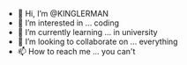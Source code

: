 - 👋 Hi, I’m @KINGLERMAN
- 👀 I’m interested in ... coding
- 🌱 I’m currently learning ... in university
- 💞️ I’m looking to collaborate on ... everything
- 📫 How to reach me ... you can't

<!---
KINGLERMAN/KINGLERMAN is a ✨ special ✨ repository because its `README.md` (this file) appears on your GitHub profile.
You can click the Preview link to take a look at your changes.
--->
